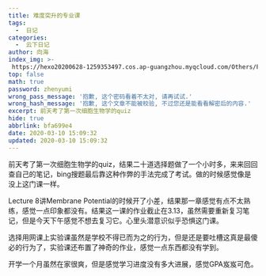 ```yaml
---
title: 难度突升的专业课
tags:
  -  日记
categories:
  -  云下日记
author: 向海
index_img: >-
 https://hexo20200628-1259353497.cos.ap-guangzhou.myqcloud.com/Others/Fluid/about.png
top: false
math: true
password: zhenyumi
wrong_pass_message: '抱歉, 这个密码看着不太对, 请再试试.'
wrong_hash_message: '抱歉, 这个文章不能被校验, 不过您还是能看看解密后的内容.'
excerpt: 前天考了第一次细胞生物学的quiz
hide: true
abbrlink: bfa699e4
date: 2020-03-10 15:09:32
updated: 2020-03-10 15:09:32
---
```


前天考了第一次细胞生物学的quiz，结果二十道选择题做了一个小时多，来来回回查自己的笔记，bing搜题最后靠这种作弊的手法完成了考试。做的时候感觉像是没上这门课一样。

Lecture 8讲Membrane Potential的时候开了小差，结果那一章感觉有点不太熟练，感觉一点印象都没有。结果这一课的作业截止在3.13，虽然需要重新复习笔记，但是今天下午感觉不想去复习它。心里头潜意识似乎恐惧这门课。

选择用网课上实验课虽然是学校不得已而为之的行为，但是还是要吐槽这真是最傻 必的行为了，实验课还布置了神奇的作业，感觉一点东西都没有学到。

开学一个月虽然在家很爽，但是感觉学习进度没有多大进展，感觉GPA岌岌可危。